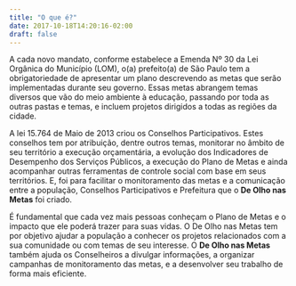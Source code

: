 ```yaml
---
title: "O que é?"
date: 2017-10-18T14:20:16-02:00
draft: false
---
```


A cada novo mandato, conforme estabelece a Emenda Nº 30 da Lei Orgânica do Município (LOM), o(a) prefeito(a) de São Paulo tem a obrigatoriedade de apresentar um plano descrevendo as metas que serão implementadas durante seu governo. Essas metas abrangem temas diversos que vão do meio ambiente à educação, passando por toda as outras pastas e temas, e incluem projetos dirigidos a todas as regiões da cidade.

A lei 15.764 de Maio de 2013 criou os Conselhos Participativos. Estes conselhos tem por atribuição, dentre outros temas, monitorar no âmbito de seu território a execução orçamentária, a evolução dos Indicadores de Desempenho dos Serviços Públicos, a execução do Plano de Metas e ainda acompanhar outras ferramentas de controle social com base em seus territórios. E, foi para facilitar o monitoramento das metas e a comunicação entre a população, Conselhos Participativos e Prefeitura que o **De Olho nas Metas** foi criado.

É fundamental que cada vez mais pessoas conheçam o Plano de Metas e o impacto que ele poderá trazer para suas vidas. O De Olho nas Metas tem por objetivo ajudar a população a conhecer os projetos relacionados com a sua comunidade ou com temas de seu interesse. O **De Olho nas Metas** também ajuda os Conselheiros a divulgar informações, a organizar campanhas de monitoramento das metas, e a desenvolver seu trabalho de forma mais eficiente.
